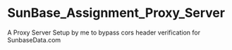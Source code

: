 # SunBase_Assignment_Proxy_Server
A Proxy Server Setup by me to bypass cors header verification for SunbaseData.com

